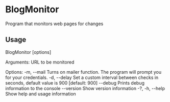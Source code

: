 # BlogMonitor
Program that monitors web pages for changes

## Usage
 BlogMonitor [options] <url>

Arguments:
  <url>    URL to be monitored

Options:
  -m, --mail             Turns on mailer function. The program will prompt you for your credentials.
  -d, --delay <delay>    Set a custom interval between checks in seconds, default value is 900 [default: 900]
  --debug                Prints debug information to the console
  --version              Show version information
  -?, -h, --help         Show help and usage information
